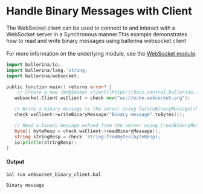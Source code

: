 # Handle Binary Messages with Client

 The WebSocket client can be used to connect to and interact with a WebSocket server in a Synchronous manner.This example demonstrates how to read and write binary messages using ballerina websocket client<br/><br/>
 For more information on the underlying module,
 see the [WebSocket module](https:docs.central.ballerina.io/ballerina/websocket/latest/).

```go
import ballerina/io;
import ballerina/lang.'string;
import ballerina/websocket;

public function main() returns error? {
    // Create a new [WebSocket client](https://docs.central.ballerina.io/ballerina/websocket/latest/clients/Client).
   websocket:Client wsClient = check new("ws://echo.websocket.org");

   // Write a binary message to the server using [writeBinaryMessage](https://docs.central.ballerina.io/ballerina/websocket/latest/clients/Client#writeBinaryMessage).
   check wsClient->writeBinaryMessage("Binary message".toBytes());

   // Read a binary message echoed from the server using [readBinaryMessage](https://docs.central.ballerina.io/ballerina/websocket/latest/clients/Client#readBinaryMessage).
   byte[] byteResp = check wsClient->readBinaryMessage();
   string stringResp = check 'string:fromBytes(byteResp);
   io:println(stringResp);
}
```

#### Output

```go
bal run websocket_binary_client.bal

Binary message
```